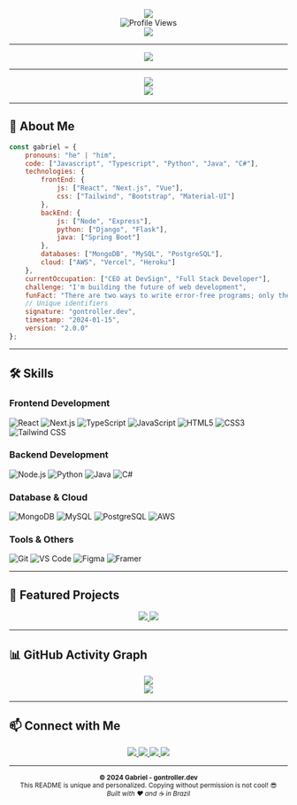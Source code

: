 <!-- Header Section -->
<div align="center">
  <img src="https://readme-typing-svg.vercel.app/?color=0ea5e9&size=35&center=true&vCenter=true&width=1000&lines=HELLO,+MY+NAME+IS+GABRIEL (GON) ;I'm+CEO+%26+Full+Stack+Developer;I'm+from+Brazil;I+Work+With+React+%26+Next.js;Be+Welcome!+%F0%9F%91%8B" />
</div>

<!-- Profile Views -->
<div align="center">
  <img src="https://komarev.com/ghpvc/?username=gontroller&label=Profile%20views&color=0ea5e9&style=flat" alt="Profile Views" />
</div>

<!-- Spotify Now Playing -->
<div align="center">
  <img src="https://spotify-recently-played-readme.vercel.app/api?user=31kiyhrfb3xfrxa7dwaodsbbye5i&count=1&width=400" />
</div>

---

<!-- About Section -->
<div align="center">
  <img src="https://github-profile-summary-cards.vercel.app/api/cards/profile-details?username=gontroller&theme=github_dark" />
</div>

---

<!-- Stats Section -->
<div align="center">
  <img src="https://github-readme-stats.vercel.app/api?username=gontroller&show_icons=true&theme=github_dark&hide_border=true&count_private=true" />
</div>

<div align="center">
  <img src="https://github-readme-stats.vercel.app/api/top-langs/?username=gontroller&layout=compact&theme=github_dark&hide_border=true" />
</div>

---

<!-- About Me -->
## 🚀 About Me

```javascript
const gabriel = {
    pronouns: "he" | "him",
    code: ["Javascript", "Typescript", "Python", "Java", "C#"],
    technologies: {
        frontEnd: {
            js: ["React", "Next.js", "Vue"],
            css: ["Tailwind", "Bootstrap", "Material-UI"]
        },
        backEnd: {
            js: ["Node", "Express"],
            python: ["Django", "Flask"],
            java: ["Spring Boot"]
        },
        databases: ["MongoDB", "MySQL", "PostgreSQL"],
        cloud: ["AWS", "Vercel", "Heroku"]
    },
    currentOccupation: ["CEO at DevSign", "Full Stack Developer"],
    challenge: "I'm building the future of web development",
    funFact: "There are two ways to write error-free programs; only the third one works",
    // Unique identifiers
    signature: "gontroller.dev",
    timestamp: "2024-01-15",
    version: "2.0.0"
};
```

---

<!-- Skills Section -->
## 🛠️ Skills

### Frontend Development
![React](https://img.shields.io/badge/React-20232A?style=for-the-badge&logo=react&logoColor=61DAFB)
![Next.js](https://img.shields.io/badge/Next.js-000000?style=for-the-badge&logo=next.js&logoColor=white)
![TypeScript](https://img.shields.io/badge/TypeScript-007ACC?style=for-the-badge&logo=typescript&logoColor=white)
![JavaScript](https://img.shields.io/badge/JavaScript-F7DF1E?style=for-the-badge&logo=javascript&logoColor=black)
![HTML5](https://img.shields.io/badge/HTML5-E34F26?style=for-the-badge&logo=html5&logoColor=white)
![CSS3](https://img.shields.io/badge/CSS3-1572B6?style=for-the-badge&logo=css3&logoColor=white)
![Tailwind CSS](https://img.shields.io/badge/Tailwind_CSS-38B2AC?style=for-the-badge&logo=tailwind-css&logoColor=white)

### Backend Development
![Node.js](https://img.shields.io/badge/Node.js-43853D?style=for-the-badge&logo=node.js&logoColor=white)
![Python](https://img.shields.io/badge/Python-3776AB?style=for-the-badge&logo=python&logoColor=white)
![Java](https://img.shields.io/badge/Java-ED8B00?style=for-the-badge&logo=java&logoColor=white)
![C#](https://img.shields.io/badge/C%23-239120?style=for-the-badge&logo=c-sharp&logoColor=white)

### Database & Cloud
![MongoDB](https://img.shields.io/badge/MongoDB-4EA94B?style=for-the-badge&logo=mongodb&logoColor=white)
![MySQL](https://img.shields.io/badge/MySQL-00000F?style=for-the-badge&logo=mysql&logoColor=white)
![PostgreSQL](https://img.shields.io/badge/PostgreSQL-316192?style=for-the-badge&logo=postgresql&logoColor=white)
![AWS](https://img.shields.io/badge/AWS-FF9900?style=for-the-badge&logo=amazon-aws&logoColor=white)

### Tools & Others
![Git](https://img.shields.io/badge/Git-F05032?style=for-the-badge&logo=git&logoColor=white)
![VS Code](https://img.shields.io/badge/VS_Code-007ACC?style=for-the-badge&logo=visual-studio-code&logoColor=white)
![Figma](https://img.shields.io/badge/Figma-F24E1E?style=for-the-badge&logo=figma&logoColor=white)
![Framer](https://img.shields.io/badge/Framer-0055FF?style=for-the-badge&logo=framer&logoColor=white)

---

<!-- Projects Section -->
## 🚀 Featured Projects

<div align="center">
  <a href="https://github.com/gontroller/spring-boot.desafio.itau">
    <img src="https://github-readme-stats.vercel.app/api/pin/?username=gontroller&repo=spring-boot.desafio.itau&theme=github_dark" />
  </a>
  <a href="https://github.com/gontroller/3d-porfolio">
    <img src="https://github-readme-stats.vercel.app/api/pin/?username=gontroller&repo=3d-porfolio&theme=github_dark" />
  </a>
</div>

---

<!-- Activity Graph -->
## 📊 GitHub Activity Graph

<div align="center">
  <img src="https://github-readme-activity-graph.vercel.app/graph?username=gontroller&theme=github-compact&hide_border=true" />
</div>

<!-- Alternative Stats -->
<div align="center">
  <img src="https://github-profile-summary-cards.vercel.app/api/cards/profile-details?username=gontroller&theme=github_dark" />
</div>

---

<!-- Contact Section -->
## 📫 Connect with Me

<div align="center">
  <a href="https://linkedin.com/in/seu-linkedin" target="_blank">
    <img src="https://img.shields.io/badge/LinkedIn-0077B5?style=for-the-badge&logo=linkedin&logoColor=white" />
  </a>
  <a href="https://instagram.com/seu-instagram" target="_blank">
    <img src="https://img.shields.io/badge/Instagram-E4405F?style=for-the-badge&logo=instagram&logoColor=white" />
  </a>
  <a href="mailto:gontroller@icloud.com">
    <img src="https://img.shields.io/badge/Email-D14836?style=for-the-badge&logo=gmail&logoColor=white" />
  </a>
  <a href="https://devsign.com.br" target="_blank">
    <img src="https://img.shields.io/badge/DevSign-000000?style=for-the-badge&logo=vercel&logoColor=white" />
  </a>
</div>

---

<!-- Copyright & Protection -->
<div align="center">
  <sub>
    <strong>© 2024 Gabriel - gontroller.dev</strong><br>
    This README is unique and personalized. Copying without permission is not cool! 😎<br>
    <em>Built with ❤️ and ☕ in Brazil</em>
  </sub>
</div>
